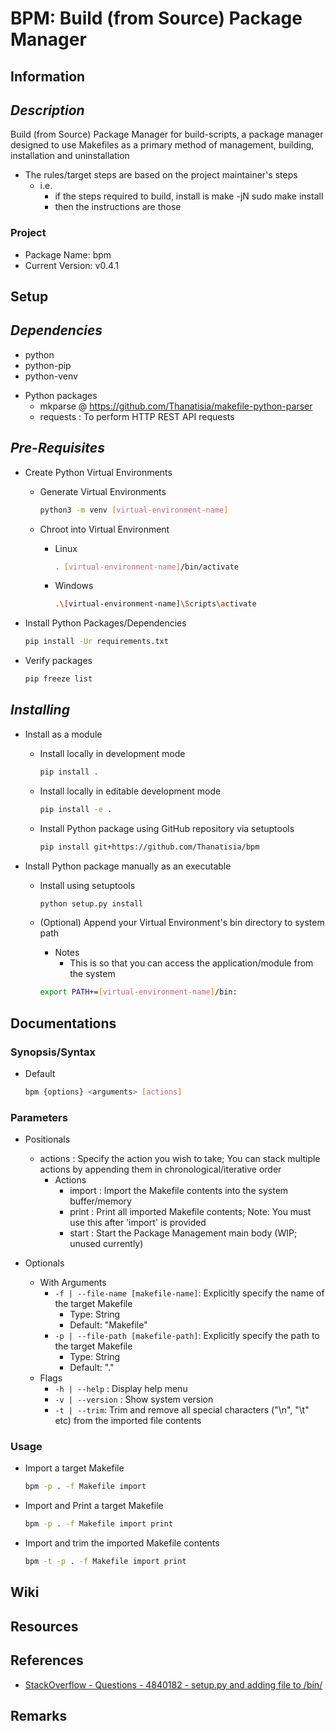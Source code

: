 BPM: Build (from Source) Package Manager
========================================

## Information

*Description*
-------------

Build (from Source) Package Manager for build-scripts, a package manager designed to use Makefiles as a primary method of management, building, installation and uninstallation

- The rules/target steps are based on the project maintainer's steps
    - i.e.
        - if the steps required to build, install is
            make -jN
            sudo make install
        - then the instructions are those

### Project
+ Package Name: bpm
+ Current Version: v0.4.1

## Setup

*Dependencies*
--------------
+ python
+ python-pip
+ python-venv

- Python packages
    + mkparse @ https://github.com/Thanatisia/makefile-python-parser
    + requests : To perform HTTP REST API requests

*Pre-Requisites*
----------------
- Create Python Virtual Environments
    - Generate Virtual Environments
        ```bash
        python3 -m venv [virtual-environment-name]
        ```

    - Chroot into Virtual Environment
        - Linux
            ```bash
            . [virtual-environment-name]/bin/activate
            ```
        - Windows
            ```bash
            .\[virtual-environment-name]\Scripts\activate
            ```

- Install Python Packages/Dependencies
    ```bash
    pip install -Ur requirements.txt
    ```

- Verify packages
    ```bash
    pip freeze list
    ```

*Installing*
------------
- Install as a module
    - Install locally in development mode
        ```bash
        pip install .
        ```

    - Install locally in editable development mode
        ```bash
        pip install -e .
        ```

    - Install Python package using GitHub repository via setuptools
        ```bash
        pip install git+https://github.com/Thanatisia/bpm
        ```

- Install Python package manually as an executable
    - Install using setuptools
        ```bash
        python setup.py install
        ```

    - (Optional) Append your Virtual Environment's bin directory to system path
        - Notes
            + This is so that you can access the application/module from the system
        ```bash
        export PATH+=[virtual-environment-name]/bin:
        ```

## Documentations
### Synopsis/Syntax
- Default
    ```bash
    bpm {options} <arguments> [actions]
    ```

### Parameters
- Positionals
    - actions : Specify the action you wish to take; You can stack multiple actions by appending them in chronological/iterative order
        - Actions
            + import : Import the Makefile contents into the system buffer/memory
            + print : Print all imported Makefile contents; Note: You must use this after 'import' is provided
            + start : Start the Package Management main body (WIP; unused currently)

- Optionals
    - With Arguments
        - `-f | --file-name [makefile-name]`: Explicitly specify the name of the target Makefile
            + Type: String
            + Default: "Makefile"
        - `-p | --file-path [makefile-path]`: Explicitly specify the path to the target Makefile
            + Type: String
            + Default: "."
    - Flags
        + `-h | --help` : Display help menu
        + `-v | --version` : Show system version
        + `-t | --trim`: Trim and remove all special characters ("\n", "\t" etc) from the imported file contents

### Usage
- Import a target Makefile
    ```bash
    bpm -p . -f Makefile import
    ```

- Import and Print a target Makefile
    ```bash
    bpm -p . -f Makefile import print
    ```

- Import and trim the imported Makefile contents
    ```bash
    bpm -t -p . -f Makefile import print
    ```

## Wiki

## Resources

## References
+ [StackOverflow - Questions - 4840182 - setup.py and adding file to /bin/](https://stackoverflow.com/questions/4840182/setup-py-and-adding-file-to-bin)

## Remarks

